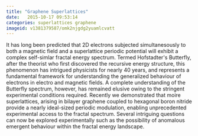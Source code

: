 ```yaml
---
title: "Graphene Superlattices"
date:   2015-10-17 09:53:14
categories: superlattices graphene
imageid: v1381379587/omk2njgdg2yuamlcvatt
---
```


It has long been predicted that 2D electrons subjected simultanesously to both a magnetic field and a superlattice periodic potential will exhibit a complex self-simlar fractal energy spectrum. Termed Hofstadter's Butterfly, after the theorist who first discovered the recursive energy structure, this phenomenon has intrigued physicists for nearly 40 years, and represents a fundamental framework for understanding the generalized behaviour of electrons in electro and magnetic fields. A complete understanding of the Butterfly spectrum, however, has remained elusive owing to the stringent experimental conditions required. Recently we demonstrated that moire superlattices, arising in bilayer graphene coupled to hexagonal boron nitride provide a nearly ideal-sized periodic modulation, enabling unprecedented experimental access to the fractal spectrum. Several intriguing questions can now be explored experimentally such as the possibility of anomalous emergent behaviour within the fractal energy landscape.
